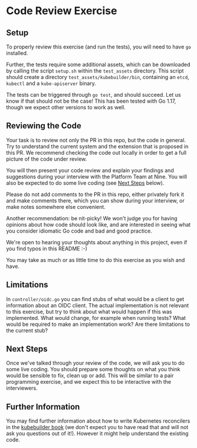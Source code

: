 # Code Review Exercise

## Setup

To properly review this exercise (and run the tests), you will need to have `go`
installed.

Further, the tests require some additional assets, which can be downloaded by
calling the script `setup.sh` within the `test_assets` directory. This script
should create a directory `test_assets/kubebuilder/bin`, containing an `etcd`,
`kubectl` and a `kube-apiserver` binary.

The tests can be triggered through `go test`, and should succeed. Let us know if
that should not be the case! This has been tested with Go 1.17, though we expect
other versions to work as well.

## Reviewing the Code

Your task is to review not only the PR in this repo, but the code in general.
Try to understand the current system and the extension that is proposed in this PR.
We recommend checking the code out locally in order to get a full picture of the
code under review.

You will then present your code review and explain your findings and suggestions
during your interview with the Platform Team at Nine. You will also be expected to
do some live coding (see [Next Steps](#next-steps) below).

Please do not add comments to the PR in this repo, either privately fork it and
make comments there, which you can show during your interview, or make notes
somewhere else convenient.

Another recommendation: be nit-picky! We won't judge you for having opinions
about how code should look like, and are interested in seeing what you consider
idiomatic Go code and bad and good practice.

We're open to hearing your thoughts about anything in this project, even if you
find typos in this README :-)

You may take as much or as little time to do this exercise as you wish and have.

## Limitations

In `controller/oidc.go` you can find stubs of what would be a client to get
information about an OIDC client. The actual implementation is not relevant to
this exercise, but try to think about what would happen if this was implemented.
What would change, for example when running tests? What would be required to
make an implementation work? Are there limitations to the current stub?

## Next Steps

Once we've talked through your review of the code, we will ask you to do some
live coding. You should prepare some thoughts on what you think would be sensible
to fix, clean up or add. This will be similar to a pair programming exercise,
and we expect this to be interactive with the interviewers.

## Further Information

You may find further information about how to write Kubernetes reconcilers in
the [kubebuilder book](https://book.kubebuilder.io/introduction.html) (we don't
expect you to have read that and will not ask you questions out of it!). However
it might help understand the existing code.
